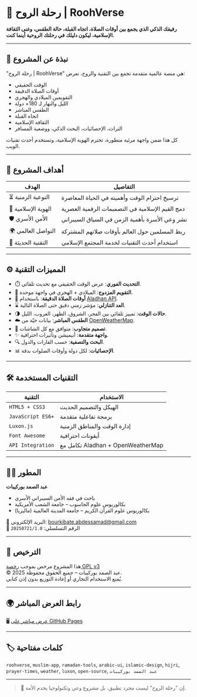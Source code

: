 # 🌌 رحلة الروح | RoohVerse

**رفيقك الذكي الذي يجمع بين أوقات الصلاة، اتجاه القبلة، حالة الطقس، وغنى الثقافة الإسلامية، ليكون دليلك في رحلتك الروحية أينما كنت.**

---

## 🧩 نبذة عن المشروع

"رحلة الروح | RoohVerse" هي منصة عالمية متقدمة تجمع بين التقنية والروح، تعرض:

- الوقت الحقيقي
- أوقات الصلاة الدقيقة
- التقويمين الميلادي والهجري
- الليل والنهار لـ 180+ دولة
- الطقس المباشر
- اتجاه القبلة
- الثقافة الإسلامية
- التراث، الإحصائيات، البحث الذكي، ووضعية المسافر

كل هذا ضمن واجهة مرئية متطورة، تحترم الهوية الإسلامية، وتستخدم أحدث تقنيات الويب.

---

## 🎯 أهداف المشروع

| الهدف | التفاصيل |
|-------|----------|
| ⏳ التوعية الزمنية | ترسيخ احترام الوقت وأهميته في الحياة المعاصرة |
| 🧕 الهوية الإسلامية | دمج القيم الإسلامية في التصميمات الرقمية العصرية |
| 🛡️ الأمن الأسري | نشر وعي الأسرة بأهمية الزمن في السياق السيبراني |
| 🌍 التواصل العالمي | ربط المسلمين حول العالم بأوقات صلاتهم المشتركة |
| 🧠 التقنية الحديثة | استخدام أحدث التقنيات لخدمة المجتمع الإسلامي |

---

## ⚙️ المميزات التقنية

- ⏱️ **التحديث الفوري**: عرض الوقت الحقيقي مع تحديث تلقائي.
- 📆 **التقويم المزدوج**: الميلادي + الهجري في واجهة موحدة.
- 🕌 **أوقات الصلاة الدقيقة**: باستخدام [Aladhan API](https://aladhan.com/prayer-times-api).
- ⌛ **العد التنازلي**: مؤشر زمني دقيق حتى الصلاة التالية.
- 🌗 **حالات الوقت**: تمييز تلقائي بين الفجر، الشروق، الظهر، الغروب، الليل.
- ☁️ **الطقس المباشر**: بيانات حيّة من [OpenWeatherMap](https://openweathermap.org/api).
- 📱 **تصميم متجاوب**: متوافق مع كل الشاشات.
- ✨ **واجهة متقدمة**: أنيميشن وتأثيرات احترافية.
- 🔍 **البحث والتصفية**: حسب القارات والدول.
- 📊 **الإحصائيات**: لكل دولة وأوقات الصلوات بدقة.

---

## 🛠️ التقنيات المستخدمة

| التقنية | الاستخدام |
|---------|------------|
| `HTML5 + CSS3` | الهيكل والتصميم الحديث |
| `JavaScript ES6+` | برمجة تفاعلية متقدمة |
| `Luxon.js` | إدارة الوقت والمناطق الزمنية |
| `Font Awesome` | أيقونات احترافية |
| `API Integration` | تكامل مع Aladhan + OpenWeatherMap |

---

## 👨‍💻 المطور

**عبد الصمد بوركيبات**  
- باحث في فقه الأمن السيبراني الأسري  
- بكالوريوس علوم الحاسوب – جامعة الشعب الأمريكية  
- بكالوريوس علوم القرآن الكريم – جامعة المدينة العالمية (ماليزيا)  

📧 البريد الإلكتروني: [bourkibate.abdessamad@gmail.com](mailto:bourkibate.abdessamad@gmail.com)  
📄 الرقم التسلسلي: `20250721/1.0`

---

## 🔐 الترخيص

هذا المشروع مرخص بموجب [رخصة GPL v3](https://www.gnu.org/licenses/gpl-3.0.html)  
© 2025 عبد الصمد بوركيبات – جميع الحقوق محفوظة.  
يُمنع الاستخدام التجاري أو إعادة التوزيع بدون إذن كتابي.

---

## 🌍 رابط العرض المباشر

🖥️ [عرض مباشر على GitHub Pages](https://abdessamad-bourkibate.github.io/RoohVerse)

---

## 🏷️ كلمات مفتاحية

`roohverse`, `muslim-app`, `ramadan-tools`, `arabic-ui`, `islamic-design`, `hijri`, `prayer-times`, `weather`, `luxon`, `open-source`, `عبد الصمد بوركيبات`

---

> 📌 إن "رحلة الروح" ليست مجرد تطبيق، بل مشروع وعي وتكنولوجيا يخدم الأمة.


